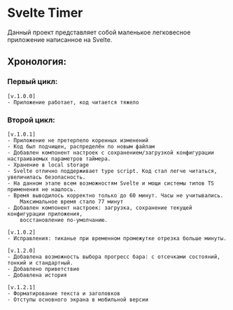 # Svelte Timer
Данный проект представляет собой маленькое легковесное приложение написанное на Svelte.

## Хронология:
### Первый цикл:
    [v.1.0.0]
    - Приложение работает, код читается тяжело

### Второй цикл:
    [v.1.0.1]
    - Приложение не претерпело коренных изменений 
    - Код был подчищен, распределён по новым файлам
    - Добавлен компонент настроек с сохранением/загрузкой конфигурации настраиваемых параметров таймера. 
    - Хранение в local storage
    - Svelte отлично поддерживает type script. Код стал легче читаться, увеличилась безопасность.
    - На данном этапе всем возможностям Svelte и мощи системы типов TS применения не нашлось. 
    - Время выводилось корректно только до 60 минут. Часы не учитывались. 
        Максимальное время стало 77 минут
    - Добавлен компонент настроек: загрузка, сохранение текущей конфигурации приложения, 
        восстановление по-умолчанию.
    
    [v.1.0.2]
    - Исправления: тиканье при временном промежутке отрезка больше минуты. 

    [v.1.2.0]
    - Добавлена возможность выбора прогресс бара: с отсечками состояний, тонкий и стандартный.
    - Добавлено приветствие
    - Добавлена история

    [v.1.2.1]
    - Форматирование текста и заголовков
    - Отступы основного экрана в мобильной версии